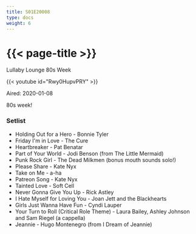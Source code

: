 ```yaml
---
title: S01E20008
type: docs
weight: 6
---
```


# {{< page-title >}}

Lullaby Lounge 80s Week

{{< youtube id="Rwy0HupvPRY" >}}

Aired: 2020-01-08

80s week!

### Setlist
* Holding Out for a Hero - Bonnie Tyler
* Friday I'm in Love - The Cure
* Heartbreaker - Pat Benatar
* Part of Your World - Jodi Benson (from The Little Mermaid)
* Punk Rock Girl - The Dead Milkmen (bonus mouth sounds solo!)
* Please Share - Kate Nyx
* Take on Me - a-ha
* Patreon Song - Kate Nyx
* Tainted Love - Soft Cell
* Never Gonna Give You Up - Rick Astley
* I Hate Myself for Loving You - Joan Jett and the Blackhearts
* Girls Just Wanna Have Fun - Cyndi Lauper
* Your Turn to Roll (Critical Role Theme) - Laura Bailey, Ashley Johnson and Sam Riegel (a cappella)
* Jeannie - Hugo Montenegro (from I Dream of Jeannie)
